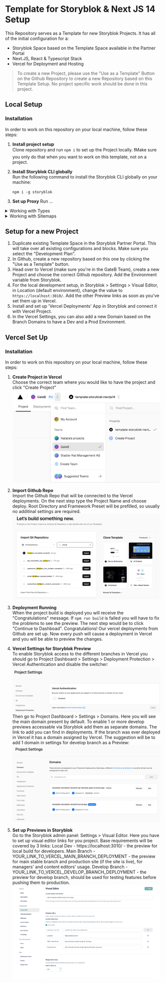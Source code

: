 # Template for Storyblok & Next JS 14 Setup

This Repository serves as a Template for new Storyblok Projects. It has all of the initial configuration for a:

-   Storyblok Space based on the Template Space available in the Partner Portal
-   Next.JS, React & Typescript Stack
-   Vercel for Deployment and Hosting

> To create a new Project, please use the "Use as a Template" Button on the Github Repository to create a new Repository based on this Template Setup. No project specific work should be done in this project.

## Local Setup

### Installation

In order to work on this repository on your local machine, follow these steps:

1. **Install project setup**  
   Clone repository and run `npm i` to set up the Project locally.
   ❗Make sure you only do that when you want to work on this template, not on a project.

2. **Install Storyblok CLI globally**  
   Run the following command to install the Storyblok CLI globally on your machine:

    `npm i -g storyblok`

3. **Set up Proxy**
   Run ...

<details>
<summary>Working with Types</summary>

Link to the Docs https://www.storyblok.com/faq/how-can-i-utilize-typescript-in-my-storyblok-project

This guide will walk you through setting up Storyblok CLI, pulling component schemas, and generating TypeScript types for your project.

### Steps

1. **Log in to Storyblok**  
   Open your terminal and log in to your Storyblok account by running `storyblok login`. Use the credentials you are using for your Storyblok account.

2. **Download the schema**  
   In your project directory, download the schema of your Storyblok components into a `.json` file by running:

    `storyblok pull-components --space SPACE_ID (your space id)`

    It is recommended to add this command to the scripts section of your package.json, e.g. under the identifier pull-sb-components.

3. **Generate TypeScript types**  
   In your project directory, generate TypeScript types based on the downloaded schema by running:

    `storyblok generate-typescript-typedefs --sourceFilePaths ./components.SPACE_ID.json --destinationFilePath ./component-types-sb.d.ts.`

    It is recommended to add this command to the scripts section of your package.json, e.g. under the identifier generate-sb-types.

4. **Import the type in each component**  
   Import the type in each component, for example: import type { PageStoryblok } from '../component-types-sb' or from types folder and file.

### ⚠️ Important

> **Remember to rerun the `pull-sb-components` and `generate-sb-types` scripts after you've made changes to your component schema in your Storyblok space.**

</details>

<details>
<summary>Working with Sitemaps</summary>

First, install the `next-sitemap` package:

Run `npm install next-sitemap` or `npm install` if it's already installed by another developer, which it is in this project.

### next-sitemap.config.js

```js
module.exports = {
    siteUrl: 'https://www.yourdomain.com', // Change to your site URL
    generateRobotsTxt: true, // (optional)
    // ...other options
};
```

### package.json

To create a new Sitemap, the new script was added to the package.json, you could simply run `npm run postbuild` to create a new Sitemap.

```json
"scripts": {
"postbuild": "next-sitemap"
}
```

### Additional Commands

`npm run build`

`npx next-sitemap --config ./next-sitemap.config.js`

`npx next-sitemap (preview it locally)`

**[Link to documentation!](https://www.npmjs.com/package/next-sitemap)**

> **Important Note:** !!! Add languages according to the needs of the project.

</details>

## Setup for a new Project

1. Duplicate existing Template Space in the Storyblok Partner Portal. This will take over all existing configurations and blocks. Make sure you select the "Development Plan".
2. In Github, create a new repository based on this one by clicking the "Use as a Template" button.
3. Head over to Vercel (make sure you're in the GateB Team), create a new Project and choose the correct Github repository. Add the Environment variable from Storyblok.
4. For the local development setup, in Storyblok > Settings > Visual Editor, in Location (default environment), change the value to `https://localhost:3010/`. Add the other Preview links as soon as you've set them up in Vercel.
5. Install and set up 'Vercel Deployments' App in Storyblok and connect it with Vercel Project.
6. In the Vercel Settings, you can also add a new Domain based on the Branch Domains to have a Dev and a Prod Environment.


## Vercel Set Up

### Installation

In order to work on this repository on your local machine, follow these steps:

1. **Create Project in Vercel**  
   Choose the correct team where you would like to have the project and click "Create Project"
   ![alt text](vercel-create-project.png)

2. **Import Github Repo**  
   Import the Github Repo that will be connected to the Vercel deployments. 
   On the next step type the Project Name and choose deploy. Root Directory and Framework Preset will be prefilled, so usually no additinal settings are required.
   ![alt text](vercel-import-project.png)

3. **Deployment Running**  
   When the project build is deployed you will receive the "Congratulations" message.
   If `npm run build` is failed you will have to fix the problems to see the preview.
   The next step would be to click "Continue to Dashboad". 
   Congratulations! Our vercel deployments from Github are set up. Now every push will cause a deployment in Vercel and you will be able to preview the changes.

3. **Vercel Settings for Storyblok Preview**  
   To enable Storyblok access to the different branches in Vercel you should go to Project Dashboard > Settings > Deployment Protection > Vercel Authentication and disable the switcher:
   ![alt text](vercel-protection.png)
   Then go to Project Dashboard > Settings > Domains. Here you will see the main domain present by default. To enable 1 or more develop previews accessable via Storyblok add them as separate domains. The link to add you can find in deployments. If the branch was ever deployed in Vercel it has a domain assigned by Vercel. 
   The suggestion will be to add 1 domain in settings for develop branch as a Preview:
   ![alt text](vercel-domains.png)

4. **Set up Previews in Storyblok**  
   Go to the Storyblok admin panel: Settings > Visual Editor.
   Here you have to set up visual editor links for you project. Base requirements will be covered by 3 links:
   Local Dev - https://localhost:3010/ - the preview for local build for developers.
   Main Branch - YOUR_LINK_TO_VERCEL_MAIN_BRANCH_DEPLOYMENT - the preview for main stable branch and production site (if the site is live), for managers' and content editors' usage.
   Develop Branch - YOUR_LINK_TO_VERCEL_DEVELOP_BRANCH_DEPLOYMENT - the preview for develop branch, should be used for testing features before pushing them to production.
   ![alt text](storyblok-visual-editor.png)


